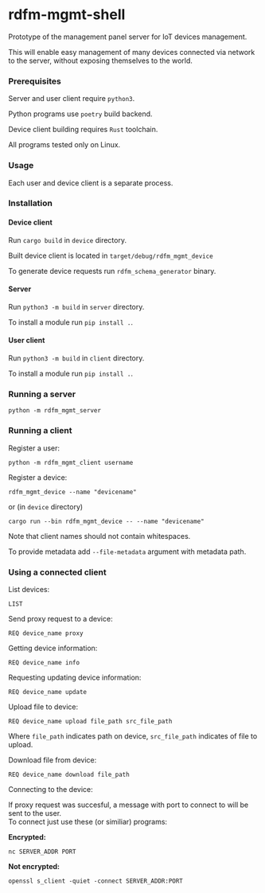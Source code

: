# rdfm-mgmt-shell

Prototype of the management panel server for IoT devices management.

This will enable easy management of many devices connected via network
to the server, without exposing themselves to the world.

### Prerequisites
Server and user client require `python3`.

Python programs use `poetry` build backend.

Device client building requires `Rust` toolchain.

All programs tested only on Linux.

### Usage
Each user and device client is a separate process.

### Installation

#### Device client
Run `cargo build` in `device` directory.

Built device client is located in `target/debug/rdfm_mgmt_device`

To generate device requests run `rdfm_schema_generator` binary.

#### Server
Run `python3 -m build` in `server` directory.

To install a module run `pip install .`.

#### User client
Run `python3 -m build` in `client` directory.

To install a module run `pip install .`.

### Running a server

```python -m rdfm_mgmt_server```

### Running a client
Register a user:

```python -m rdfm_mgmt_client username```

Register a device:

```rdfm_mgmt_device --name "devicename"```

or (in `device` directory)

```cargo run --bin rdfm_mgmt_device -- --name "devicename"```

Note that client names should not contain whitespaces.

To provide metadata add `--file-metadata` argument with metadata path.

### Using a connected client
List devices:

```LIST```

Send proxy request to a device:

```REQ device_name proxy```

Getting device information:

```REQ device_name info```

Requesting updating device information:

```REQ device_name update```

Upload file to device:

```REQ device_name upload file_path src_file_path```

Where `file_path` indicates path on device, `src_file_path` indicates of file to upload.

Download file from device:

```REQ device_name download file_path```

Connecting to the device:

If proxy request was succesful, a message with port to connect to will be sent to the user. \
To connect just use these (or similiar) programs:

**Encrypted:**

```nc SERVER_ADDR PORT```

**Not encrypted:**

```openssl s_client -quiet -connect SERVER_ADDR:PORT```
